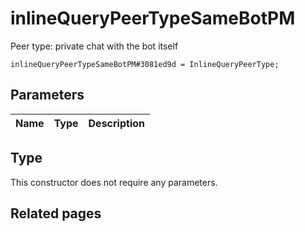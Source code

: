 # inlineQueryPeerTypeSameBotPM
Peer type: private chat with the bot itself

```
inlineQueryPeerTypeSameBotPM#3081ed9d = InlineQueryPeerType;
```

## Parameters
| Name | Type | Description |
| ---- | :----: | ----------- |


## Type
This constructor does not require any parameters.

## Related pages
